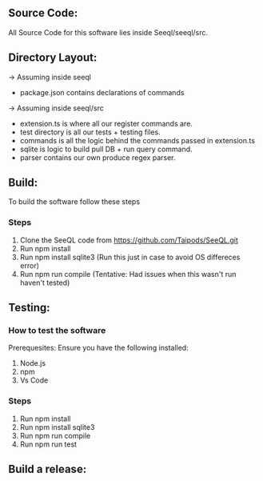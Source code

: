 ## Source Code:

All Source Code for this software lies inside Seeql/seeql/src.

## Directory Layout:
-> Assuming inside seeql
  - package.json contains declarations of commands
  
-> Assuming inside seeql/src
  - extension.ts is where all our register commands are.
  - test directory is all our tests + testing files. 
  - commands is all the logic behind the commands passed in extension.ts
  - sqlite is logic to build pull DB + run query command.
  - parser contains our own produce regex parser.

## Build:

To build the software follow these steps

### Steps 

1. Clone the SeeQL code from https://github.com/Taipods/SeeQL.git
2. Run npm install
3. Run npm install sqlite3 (Run this just in case to avoid OS differeces error)
4. Run npm run compile (Tentative: Had issues when this wasn't run haven't tested)

## Testing:

### How to test the software
Prerequesites:
Ensure you have the following installed:
1. Node.js
2. npm
3. Vs Code

### Steps
1. Run npm install
2. Run npm install sqlite3
3. Run npm run compile
4. Run npm run test


## Build a release:

